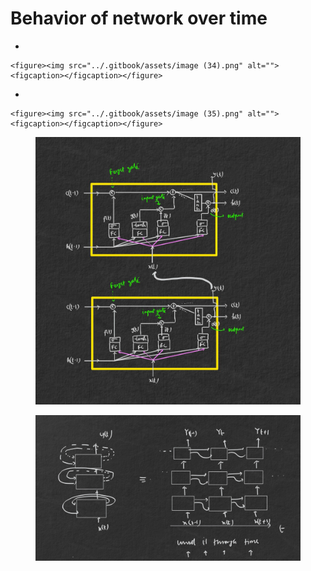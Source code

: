# Behavior of network over time

*

    <figure><img src="../.gitbook/assets/image (34).png" alt=""><figcaption></figcaption></figure>
*

    <figure><img src="../.gitbook/assets/image (35).png" alt=""><figcaption></figcaption></figure>

<figure><img src="../.gitbook/assets/image (36).png" alt=""><figcaption></figcaption></figure>

<figure><img src="../.gitbook/assets/image (37).png" alt=""><figcaption></figcaption></figure>
